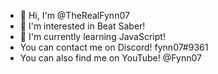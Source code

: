- 👋 Hi, I'm @TheRealFynn07
- 👀 I'm interested in Beat Saber!
- 🌱 I'm currently learning JavaScript!
- You can contact me on Discord! fynn07#9361
- You can also find me on YouTube! @Fynn07
